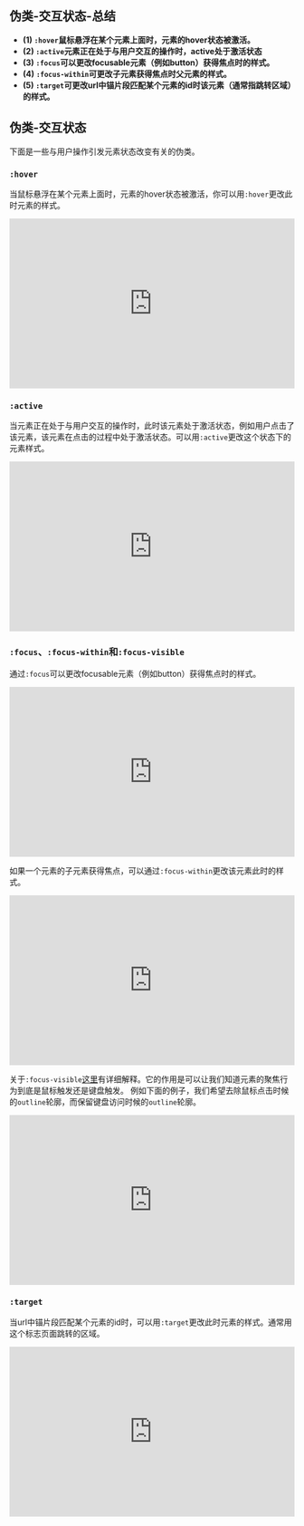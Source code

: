 ## 伪类-交互状态-总结

- **(1) `:hover`鼠标悬浮在某个元素上面时，元素的hover状态被激活。**
- **(2) `:active`元素正在处于与用户交互的操作时，active处于激活状态**
- **(3) `:focus`可以更改focusable元素（例如button）获得焦点时的样式。**
- **(4) `:focus-within`可更改子元素获得焦点时父元素的样式。**
- **(5) `:target`可更改url中锚片段匹配某个元素的id时该元素（通常指跳转区域）的样式。**

## 伪类-交互状态

下面是一些与用户操作引发元素状态改变有关的伪类。

### `:hover`

当鼠标悬浮在某个元素上面时，元素的hover状态被激活，你可以用`:hover`更改此时元素的样式。

<iframe height="300" style="width: 100%;" scrolling="no" title="018 Pseudo classes_02" src="https://codepen.io/AhCola/embed/JjJjBqm?default-tab=html%2Cresult" frameborder="no" loading="lazy" allowtransparency="true" allowfullscreen="true">
  See the Pen <a href="https://codepen.io/AhCola/pen/JjJjBqm">
  018 Pseudo classes_02</a> by Pengfei Wang (<a href="https://codepen.io/AhCola">@AhCola</a>)
  on <a href="https://codepen.io">CodePen</a>.
</iframe>

### `:active`

当元素正在处于与用户交互的操作时，此时该元素处于激活状态，例如用户点击了该元素，该元素在点击的过程中处于激活状态。可以用`:active`更改这个状态下的元素样式。

<iframe height="300" style="width: 100%;" scrolling="no" title="018 Pseudo classes_03" src="https://codepen.io/AhCola/embed/NWgWLWb?default-tab=html%2Cresult" frameborder="no" loading="lazy" allowtransparency="true" allowfullscreen="true">
  See the Pen <a href="https://codepen.io/AhCola/pen/NWgWLWb">
  018 Pseudo classes_03</a> by Pengfei Wang (<a href="https://codepen.io/AhCola">@AhCola</a>)
  on <a href="https://codepen.io">CodePen</a>.
</iframe>

### `:focus`、`:focus-within`和`:focus-visible`

通过`:focus`可以更改focusable元素（例如button）获得焦点时的样式。

<iframe height="300" style="width: 100%;" scrolling="no" title="018 Pseudo classes_04" src="https://codepen.io/AhCola/embed/powoOjW?default-tab=html%2Cresult" frameborder="no" loading="lazy" allowtransparency="true" allowfullscreen="true">
  See the Pen <a href="https://codepen.io/AhCola/pen/powoOjW">
  018 Pseudo classes_04</a> by Pengfei Wang (<a href="https://codepen.io/AhCola">@AhCola</a>)
  on <a href="https://codepen.io">CodePen</a>.
</iframe>

如果一个元素的子元素获得焦点，可以通过`:focus-within`更改该元素此时的样式。

<iframe height="300" style="width: 100%;" scrolling="no" title="018 Pseudo classes_05" src="https://codepen.io/AhCola/embed/rNwNZxK?default-tab=html%2Cresult" frameborder="no" loading="lazy" allowtransparency="true" allowfullscreen="true">
  See the Pen <a href="https://codepen.io/AhCola/pen/rNwNZxK">
  018 Pseudo classes_05</a> by Pengfei Wang (<a href="https://codepen.io/AhCola">@AhCola</a>)
  on <a href="https://codepen.io">CodePen</a>.
</iframe>

关于`:focus-visible`[这里](https://www.zhangxinxu.com/wordpress/2019/03/css-focus-visible/)有详细解释。它的作用是可以让我们知道元素的聚焦行为到底是鼠标触发还是键盘触发。
例如下面的例子，我们希望去除鼠标点击时候的`outline`轮廓，而保留键盘访问时候的`outline`轮廓。

<iframe height="300" style="width: 100%;" scrolling="no" title="018 Pseudo classes_06" src="https://codepen.io/AhCola/embed/zYzYJpe?default-tab=html%2Cresult" frameborder="no" loading="lazy" allowtransparency="true" allowfullscreen="true">
  See the Pen <a href="https://codepen.io/AhCola/pen/zYzYJpe">
  018 Pseudo classes_06</a> by Pengfei Wang (<a href="https://codepen.io/AhCola">@AhCola</a>)
  on <a href="https://codepen.io">CodePen</a>.
</iframe>

### `:target`

当url中锚片段匹配某个元素的id时，可以用`:target`更改此时元素的样式。通常用这个标志页面跳转的区域。

<iframe height="300" style="width: 100%;" scrolling="no" title="018 Pseudo classes_07" src="https://codepen.io/AhCola/embed/zYzYJJX?default-tab=html%2Cresult" frameborder="no" loading="lazy" allowtransparency="true" allowfullscreen="true">
  See the Pen <a href="https://codepen.io/AhCola/pen/zYzYJJX">
  018 Pseudo classes_07</a> by Pengfei Wang (<a href="https://codepen.io/AhCola">@AhCola</a>)
  on <a href="https://codepen.io">CodePen</a>.
</iframe>
